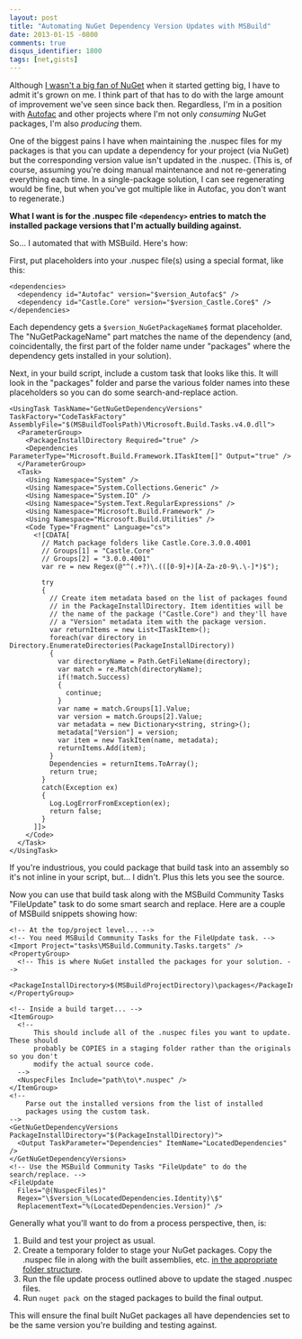 ```yaml
---
layout: post
title: "Automating NuGet Dependency Version Updates with MSBuild"
date: 2013-01-15 -0800
comments: true
disqus_identifier: 1800
tags: [net,gists]
---
```

Although [I wasn't a big fan of
NuGet](/archive/2011/10/27/nuget-doesnt-help-me.aspx) when it started
getting big, I have to admit it's grown on me. I think part of that has
to do with the large amount of improvement we've seen since back then.
Regardless, I'm in a position with
[Autofac](https://autofac.googlecode.com) and other projects where I'm
not only *consuming* NuGet packages, I'm also *producing* them.

One of the biggest pains I have when maintaining the .nuspec files for
my packages is that you can update a dependency for your project (via
NuGet) but the corresponding version value isn't updated in the .nuspec.
(This is, of course, assuming you're doing manual maintenance and not
re-generating everything each time. In a single-package solution, I can
see regenerating would be fine, but when you've got multiple like in
Autofac, you don't want to regenerate.)

**What I want is for the .nuspec file `<dependency>` entries to match
the installed package versions that I'm actually building against.**

So… I automated that with MSBuild. Here's how:

First, put placeholders into your .nuspec file(s) using a special
format, like this:

    <dependencies>
      <dependency id="Autofac" version="$version_Autofac$" />
      <dependency id="Castle.Core" version="$version_Castle.Core$" />
    </dependencies>

Each dependency gets a `$version_NuGetPackageName$` format placeholder.
The "NuGetPackageName" part matches the name of the dependency (and,
coincidentally, the first part of the folder name under "packages" where
the dependency gets installed in your solution).

Next, in your build script, include a custom task that looks like this.
It will look in the "packages" folder and parse the various folder names
into these placeholders so you can do some search-and-replace action.

    <UsingTask TaskName="GetNuGetDependencyVersions" TaskFactory="CodeTaskFactory" AssemblyFile="$(MSBuildToolsPath)\Microsoft.Build.Tasks.v4.0.dll">
      <ParameterGroup>
        <PackageInstallDirectory Required="true" />
        <Dependencies ParameterType="Microsoft.Build.Framework.ITaskItem[]" Output="true" />
      </ParameterGroup>
      <Task>
        <Using Namespace="System" />
        <Using Namespace="System.Collections.Generic" />
        <Using Namespace="System.IO" />
        <Using Namespace="System.Text.RegularExpressions" />
        <Using Namespace="Microsoft.Build.Framework" />
        <Using Namespace="Microsoft.Build.Utilities" />
        <Code Type="Fragment" Language="cs">
          <![CDATA[
            // Match package folders like Castle.Core.3.0.0.4001
            // Groups[1] = "Castle.Core"
            // Groups[2] = "3.0.0.4001"
            var re = new Regex(@"^(.+?)\.(([0-9]+)[A-Za-z0-9\.\-]*)$");

            try
            {
              // Create item metadata based on the list of packages found
              // in the PackageInstallDirectory. Item identities will be
              // the name of the package ("Castle.Core") and they'll have
              // a "Version" metadata item with the package version.
              var returnItems = new List<ITaskItem>();
              foreach(var directory in Directory.EnumerateDirectories(PackageInstallDirectory))
              {
                var directoryName = Path.GetFileName(directory);
                var match = re.Match(directoryName);
                if(!match.Success)
                {
                  continue;
                }
                var name = match.Groups[1].Value;
                var version = match.Groups[2].Value;
                var metadata = new Dictionary<string, string>();
                metadata["Version"] = version;
                var item = new TaskItem(name, metadata);
                returnItems.Add(item);
              }
              Dependencies = returnItems.ToArray();
              return true;
            }
            catch(Exception ex)
            {
              Log.LogErrorFromException(ex);
              return false;
            }
          ]]>
        </Code>
      </Task>
    </UsingTask>

If you're industrious, you could package that build task into an
assembly so it's not inline in your script, but... I didn't. Plus this
lets you see the source.

Now you can use that build task along with the MSBuild Community Tasks
"FileUpdate" task to do some smart search and replace. Here are a couple
of MSBuild snippets showing how:

    <!-- At the top/project level... -->
    <!-- You need MSBuild Community Tasks for the FileUpdate task. -->
    <Import Project="tasks\MSBuild.Community.Tasks.targets" />
    <PropertyGroup>
      <!-- This is where NuGet installed the packages for your solution. -->
      <PackageInstallDirectory>$(MSBuildProjectDirectory)\packages</PackageInstallDirectory>
    </PropertyGroup>

    <!-- Inside a build target... -->
    <ItemGroup>
      <!--
          This should include all of the .nuspec files you want to update. These should
          probably be COPIES in a staging folder rather than the originals so you don't
          modify the actual source code.
      -->
      <NuspecFiles Include="path\to\*.nuspec" />
    </ItemGroup>
    <!--
        Parse out the installed versions from the list of installed
        packages using the custom task.
    -->
    <GetNuGetDependencyVersions PackageInstallDirectory="$(PackageInstallDirectory)">
      <Output TaskParameter="Dependencies" ItemName="LocatedDependencies" />
    </GetNuGetDependencyVersions>
    <!-- Use the MSBuild Community Tasks "FileUpdate" to do the search/replace. -->
    <FileUpdate
      Files="@(NuspecFiles)"
      Regex="\$version_%(LocatedDependencies.Identity)\$"
      ReplacementText="%(LocatedDependencies.Version)" />

Generally what you'll want to do from a process perspective, then, is:

1.  Build and test your project as usual.
2.  Create a temporary folder to stage your NuGet packages. Copy the
    .nuspec file in along with the built assemblies, etc. [in the
    appropriate folder
    structure](http://docs.nuget.org/docs/creating-packages/creating-and-publishing-a-package).
3.  Run the file update process outlined above to update the staged
    .nuspec files.
4.  Run `nuget pack `on the staged packages to build the final output.

This will ensure the final built NuGet packages all have dependencies
set to be the same version you're building and testing against.

